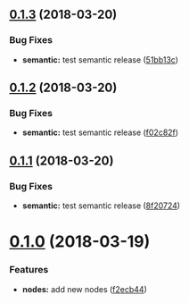 <a name="0.1.3"></a>
## [0.1.3](https://github.com/teste/lsneucamp/API-NodeJS-Express/compare/v0.1.2...0.1.3) (2018-03-20)


### Bug Fixes

* **semantic:** test semantic release ([51bb13c](https://github.com/lsneucamp/API-NodeJS-Express/commit/51bb13c))

<a name="0.1.2"></a>
## [0.1.2](https://github.com/teste/lsneucamp/API-NodeJS-Express/compare/v0.1.1...v0.1.2) (2018-03-20)


### Bug Fixes

* **semantic:** test semantic release ([f02c82f](https://github.com/lsneucamp/API-NodeJS-Express/commit/f02c82f))

<a name="0.1.1"></a>
## [0.1.1](https://github.com/teste/lsneucamp/API-NodeJS-Express/compare/v0.1.0...v0.1.1) (2018-03-20)


### Bug Fixes

* **semantic:** test semantic release ([8f20724](https://github.com/lsneucamp/API-NodeJS-Express/commit/8f20724))

<a name="0.1.0"></a>
# [0.1.0](https://github.com/lsneucamp/API-NodeJS-Express/compare/v0.0.2...v0.1.0) (2018-03-19)


### Features

* **nodes:** add new nodes ([f2ecb44](https://github.com/lsneucamp/API-NodeJS-Express/commit/f2ecb44))
